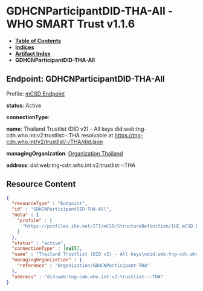 # GDHCNParticipantDID-THA-All - WHO SMART Trust v1.1.6

* [**Table of Contents**](toc.md)
* [**Indices**](indices.md)
* [**Artifact Index**](artifacts.md)
* **GDHCNParticipantDID-THA-All**

## Endpoint: GDHCNParticipantDID-THA-All

Profile: [mCSD Endpoint](https://profiles.ihe.net/ITI/mCSD/4.0.0/StructureDefinition-IHE.mCSD.Endpoint.html)

**status**: Active

**connectionType**: 

**name**: Thailand Trustlist (DID v2) - All keys did:web:tng-cdn.who.int:v2:trustlist:-:THA resolvable at https://tng-cdn.who.int/v2/trustlist/-/THA/did.json

**managingOrganization**: [Organization Thailand](Organization-GDHCNParticipant-THA.md)

**address**: did:web:tng-cdn.who.int:v2:trustlist:-:THA



## Resource Content

```json
{
  "resourceType" : "Endpoint",
  "id" : "GDHCNParticipantDID-THA-All",
  "meta" : {
    "profile" : [
      "https://profiles.ihe.net/ITI/mCSD/StructureDefinition/IHE.mCSD.Endpoint"
    ]
  },
  "status" : "active",
  "connectionType" : [null],
  "name" : "Thailand Trustlist (DID v2) - All keys\ndid:web:tng-cdn.who.int:v2:trustlist:-:THA\nresolvable at https://tng-cdn.who.int/v2/trustlist/-/THA/did.json",
  "managingOrganization" : {
    "reference" : "Organization/GDHCNParticipant-THA"
  },
  "address" : "did:web:tng-cdn.who.int:v2:trustlist:-:THA"
}

```
